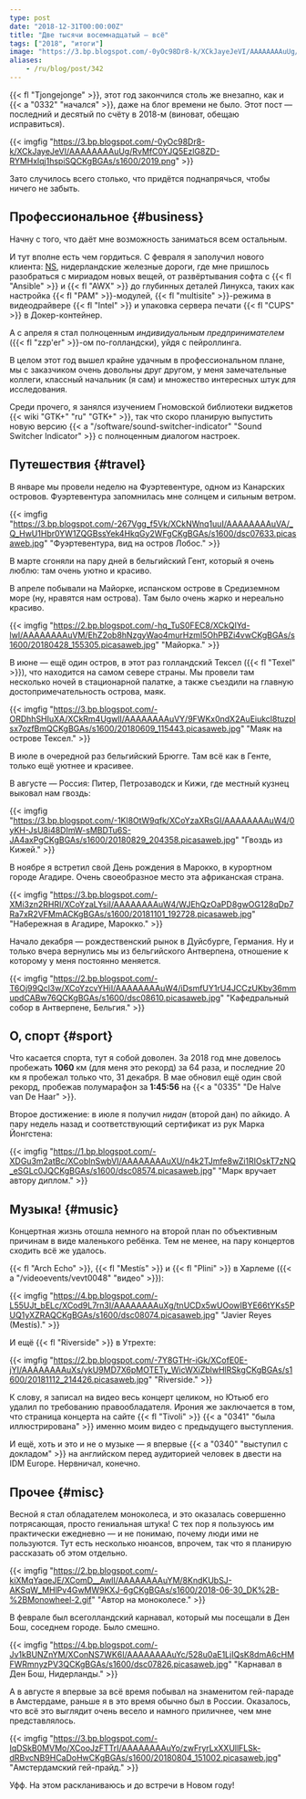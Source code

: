 ```yaml
---
type: post
date: "2018-12-31T00:00:00Z"
title: "Две тысячи восемнадцатый — всё"
tags: ["2018", "итоги"]
image: "https://3.bp.blogspot.com/-0yOc98Dr8-k/XCkJayeJeVI/AAAAAAAAuUg/RvMfC0YJQ5EzlG8ZD-RYMHxlqj1hspiSQCKgBGAs/s1600/2019.png"
aliases:
    - /ru/blog/post/342
---
```


{{< fl "Tjongejonge" >}}, этот год закончился столь же внезапно, как и {{< a "0332" "начался" >}}, даже на блог времени не было. Этот пост — последний и десятый по счёту в 2018-м (виноват, обещаю исправиться).

{{< imgfig "https://3.bp.blogspot.com/-0yOc98Dr8-k/XCkJayeJeVI/AAAAAAAAuUg/RvMfC0YJQ5EzlG8ZD-RYMHxlqj1hspiSQCKgBGAs/s1600/2019.png" >}}

Зато случилось всего столько, что придётся поднапрячься, чтобы ничего не забыть.

<!--more-->

## Профессиональное {#business}

Начну с того, что даёт мне возможность заниматься всем остальным.

И тут вполне есть чем гордиться. С февраля я заполучил нового клиента: [NS](https://www.ns.nl/), нидерландские железные дороги, где мне пришлось разобраться с мириадом новых вещей, от развёртывания софта с {{< fl "Ansible" >}} и {{< fl "AWX" >}} до глубинных деталей Линукса, таких как настройка {{< fl "PAM" >}}-модулей, {{< fl "multisite" >}}-режима в видеодрайвере {{< fl "Intel" >}} и упаковка сервера печати {{< fl "CUPS" >}} в Докер-контейнер.

А с апреля я стал полноценным *индивидуальным предпринимателем* ({{< fl "zzp'er" >}}-ом по-голландски), уйдя с пейроллинга.

В целом этот год вышел крайне удачным в профессиональном плане, мы с заказчиком очень довольны друг другом, у меня замечательные коллеги, классный начальник (я сам) и множество интересных штук для исследования.

Среди прочего, я занялся изучением Гномовской библиотеки виджетов {{< wiki "GTK+" "ru" "GTK+" >}}, так что скоро планирую выпустить новую версию {{< a "/software/sound-switcher-indicator" "Sound Switcher Indicator" >}} с полноценным диалогом настроек.

## Путешествия {#travel}

В январе мы провели неделю на Фуэртевентуре, одном из Канарских островов. Фуэртевентура запомнилась мне солнцем и сильным ветром.

{{< imgfig "https://3.bp.blogspot.com/-267Vgg_f5Vk/XCkNWnq1uuI/AAAAAAAAuVA/_Q_HwU1Hbr0YW1ZQGBssYek4HkqGy2WFgCKgBGAs/s1600/dsc07633.picasaweb.jpg" "Фуэртевентура, вид на остров Лобос." >}}

В марте сгоняли на пару дней в бельгийский Гент, который я очень люблю: там очень уютно и красиво.

В апреле побывали на Майорке, испанском острове в Средиземном море (ну, нравятся нам острова). Там было очень жарко и нереально красиво.

{{< imgfig "https://2.bp.blogspot.com/-hq_TuS0FEC8/XCkQIYd-lwI/AAAAAAAAuVM/EhZ2ob8hNzgyWao4murHzmI5OhPBZi4vwCKgBGAs/s1600/20180428_155305.picasaweb.jpg" "Майорка." >}}

В июне — ещё один остров, в этот раз голландский Тексел ({{< fl "Texel" >}}), что находится на самом севере страны. Мы провели там несколько ночей в стационарной палатке, а также съездили на главную достопримечательность острова, маяк.

{{< imgfig "https://3.bp.blogspot.com/-ORDhhSHIuXA/XCkRm4UgwlI/AAAAAAAAuVY/9FWKx0ndX2AuEiukcl8tuzplsx7ozfBmQCKgBGAs/s1600/20180609_115443.picasaweb.jpg" "Маяк на острове Тексел." >}}

В июле в очередной раз бельгийский Брюгге. Там всё как в Генте, только ещё уютнее и красивее.

В августе — Россия: Питер, Петрозаводск и Кижи, где местный кузнец выковал нам гвоздь:

{{< imgfig "https://3.bp.blogspot.com/-1Kl8OtW9qfk/XCoYzaXRsGI/AAAAAAAAuW4/0yKH-JsU8i48DImW-sMBDTu6S-JA4axPgCKgBGAs/s1600/20180829_204358.picasaweb.jpg" "Гвоздь из Кижей." >}}

В ноябре я встретил свой День рождения в Марокко, в курортном городе Агадире. Очень своеобразное место эта африканская страна.

{{< imgfig "https://3.bp.blogspot.com/-XMi3zn2RHRI/XCoYzaLYsiI/AAAAAAAAuW4/WJEhQzOaPD8gwOG128qDp7Ra7xR2VFMmACKgBGAs/s1600/20181101_192728.picasaweb.jpg" "Набережная в Агадире, Марокко." >}}

Начало декабря — рождественский рынок в Дуйсбурге, Германия. Ну и только вчера вернулись мы из бельгийского Антверпена, отношение к которому у меня постоянно меняется.

{{< imgfig "https://2.bp.blogspot.com/-T6Oj99Qcl3w/XCoYzcvYHiI/AAAAAAAAuW4/iDsmfUY1rU4JCCzUKby36mmupdCABw76QCKgBGAs/s1600/dsc08610.picasaweb.jpg" "Кафедральный собор в Антверпене, Бельгия." >}}

## О, спорт {#sport}

Что касается спорта, тут я собой доволен. За 2018 год мне довелось пробежать **1060** км (для меня это рекорд) за 64 раза, и последние 20 км я пробежал только что, 31 декабря. В мае обновил ещё один свой рекорд, пробежав полумарафон за **1:45:56** на {{< a "0335" "De Halve van De Haar" >}}.

Второе достижение: в июле я получил *нидан* (второй дан) по айкидо. А пару недель назад и соответствующий сертификат из рук Марка Йонгстена:

{{< imgfig "https://1.bp.blogspot.com/-XDGu3m2atBc/XCoblnSwbVI/AAAAAAAAuXU/n4k2TJmfe8wZi1RIOskT7zNQ_eSGLc0JQCKgBGAs/s1600/dsc08574.picasaweb.jpg" "Марк вручает автору диплом." >}}

## Музыка! {#music}

Концертная жизнь отошла немного на второй план по объективным причинам в виде маленького ребёнка. Тем не менее, на пару концертов сходить всё же удалось.

{{< fl "Arch Echo" >}}, {{< fl "Mestís" >}} и {{< fl "Plini" >}} в Харлеме ({{< a "/videoevents/vevt0048" "видео" >}}):

{{< imgfig "https://4.bp.blogspot.com/-L55UJt_bELc/XCod9L7rn3I/AAAAAAAAuXg/tnUCDx5wUOowIBYE66tYKs5PUQ1yXZRAQCKgBGAs/s1600/dsc08074.picasaweb.jpg" "Javier Reyes (Mestís)." >}}

И ещё {{< fl "Riverside" >}} в Утрехте:

{{< imgfig "https://2.bp.blogspot.com/-7Y8GTHr-iGk/XCofE0E-jYI/AAAAAAAAuXs/ykU9MD7X6pMOTETy_WicWXiZblwHlRSkgCKgBGAs/s1600/20181112_214426.picasaweb.jpg" "Riverside." >}}

К слову, я записал на видео весь концерт целиком, но Ютьюб его удалил по требованию правообладателя. Ирония же заключается в том, что страница концерта на сайте {{< fl "Tivoli" >}} {{< a "0341" "была иллюстрирована" >}} именно моим видео с предыдущего выступления.

И ещё, хоть и это и не о музыке — я впервые {{< a "0340" "выступил с докладом" >}} на английском перед аудиторией человек в двести на IDM Europe. Нервничал, конечно.

## Прочее {#misc}

Весной я стал обладателем моноколеса, и это оказалась совершенно потрясающая, просто гениальная штука! С тех пор я пользуюсь им практически ежедневно — и не понимаю, почему люди ими не пользуются. Тут есть несколько нюансов, впрочем, так что я планирую рассказать об этом отдельно.

{{< imgfig "https://2.bp.blogspot.com/-kiXMqYaqeJE/XComD__AwlI/AAAAAAAAuYM/8KndKUbSJ-AKSqW_MHlPv4GwMW9KXJ-6gCKgBGAs/s1600/2018-06-30_DK%2B-%2BMonowheel-2.gif" "Автор на моноколесе." >}}

В феврале был всеголландский карнавал, который мы посещали в Ден Бош, соседнем городе. Было смешно.

{{< imgfig "https://4.bp.blogspot.com/-Jv1kBUNZnYM/XConNS7WK6I/AAAAAAAAuYc/528u0aE1LjIQsK8dmA6cHMFWRmnyzPV3QCKgBGAs/s1600/dsc07826.picasaweb.jpg" "Карнавал в Ден Бош, Нидерланды." >}}

А в августе я впервые за всё время побывал на знаменитом гей-параде в Амстердаме, раньше я в это время обычно был в России. Оказалось, что всё это выглядит очень весело и намного приличнее, чем мне представлялось.

{{< imgfig "https://3.bp.blogspot.com/-IqDSkB0MVMo/XCooJzFTTrI/AAAAAAAAuYo/zwFryrLxXXUllFLSk-dRBvcNB9HCaDoHwCKgBGAs/s1600/20180804_151002.picasaweb.jpg" "Амстердамский гей-прайд." >}}

Уфф. На этом раскланиваюсь и до встречи в Новом году!
